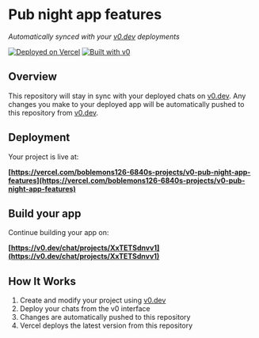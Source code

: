 # Pub night app features

*Automatically synced with your [v0.dev](https://v0.dev) deployments*

[![Deployed on Vercel](https://img.shields.io/badge/Deployed%20on-Vercel-black?style=for-the-badge&logo=vercel)](https://vercel.com/boblemons126-6840s-projects/v0-pub-night-app-features)
[![Built with v0](https://img.shields.io/badge/Built%20with-v0.dev-black?style=for-the-badge)](https://v0.dev/chat/projects/XxTETSdnvv1)

## Overview

This repository will stay in sync with your deployed chats on [v0.dev](https://v0.dev).
Any changes you make to your deployed app will be automatically pushed to this repository from [v0.dev](https://v0.dev).

## Deployment

Your project is live at:

**[https://vercel.com/boblemons126-6840s-projects/v0-pub-night-app-features](https://vercel.com/boblemons126-6840s-projects/v0-pub-night-app-features)**

## Build your app

Continue building your app on:

**[https://v0.dev/chat/projects/XxTETSdnvv1](https://v0.dev/chat/projects/XxTETSdnvv1)**

## How It Works

1. Create and modify your project using [v0.dev](https://v0.dev)
2. Deploy your chats from the v0 interface
3. Changes are automatically pushed to this repository
4. Vercel deploys the latest version from this repository